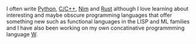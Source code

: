 I often write [Python](https://www.python.org/), [C/C++](https://gcc.gnu.org/), [Nim](https://nim-lang.org/) and [Rust](https://www.rust-lang.org/) although I love learning about interesting and maybe obscure programming languages that offer something new such as functional languages in the LISP and ML families and I have also been working on my own concatinative programmming language [W](https://github.com/Wlanguage/core).
